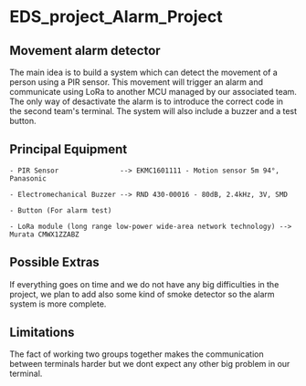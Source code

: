 # EDS_project_Alarm_Project


## Movement alarm detector

The main idea is to build a system which can detect the movement of a person using a PIR sensor. This movement will trigger an alarm and communicate using LoRa to another MCU managed by our associated team. The only way of desactivate the alarm is to introduce the correct code in the second team's terminal. 
The system will also include a buzzer and a test button.



## Principal Equipment

	- PIR Sensor 	           --> EKMC1601111 - Motion sensor 5m 94°, Panasonic
	
	- Electromechanical Buzzer --> RND 430-00016 - 80dB, 2.4kHz, 3V, SMD

	- Button (For alarm test)
	
	- LoRa module (long range low-power wide-area network technology) --> Murata CMWX1ZZABZ
 	

## Possible Extras

If everything goes on time and we do not have any big difficulties in the project, we plan to add also some kind of smoke detector so the alarm system is more complete. 

## Limitations

The fact of working two groups together makes the communication between terminals harder but we dont expect any other big problem in our terminal.





